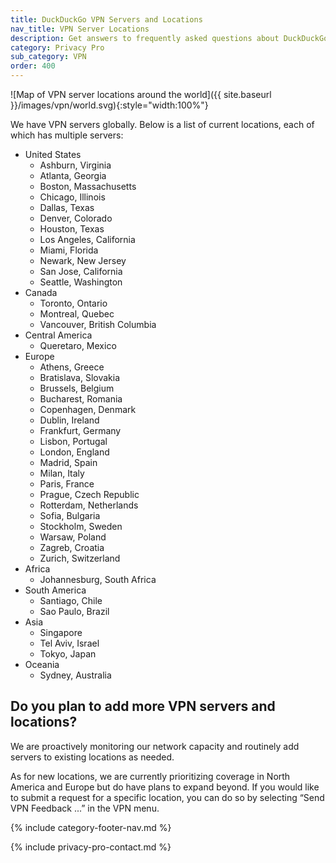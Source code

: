 ```yaml
---
title: DuckDuckGo VPN Servers and Locations
nav_title: VPN Server Locations
description: Get answers to frequently asked questions about DuckDuckGo VPN, which gives you an extra layer of protection online, hiding your location and IP address from the sites you visit.
category: Privacy Pro
sub_category: VPN
order: 400
---
```


![Map of VPN server locations around the world]({{ site.baseurl }}/images/vpn/world.svg){:style="width:100%"}

We have VPN servers globally. Below is a list of current locations, each of which has multiple servers:

-   United States
    -   Ashburn, Virginia
    -   Atlanta, Georgia
    -   Boston, Massachusetts
    -   Chicago, Illinois
    -   Dallas, Texas
    -   Denver, Colorado
    -   Houston, Texas
    -   Los Angeles, California
    -   Miami, Florida
    -   Newark, New Jersey
    -   San Jose, California
    -   Seattle, Washington
-   Canada
    -   Toronto, Ontario
    -   Montreal, Quebec
    -   Vancouver, British Columbia
-   Central America
    -   Queretaro, Mexico
-   Europe
    -   Athens, Greece
    -   Bratislava, Slovakia
    -   Brussels, Belgium
    -   Bucharest, Romania
    -   Copenhagen, Denmark
    -   Dublin, Ireland
    -   Frankfurt, Germany
    -   Lisbon, Portugal
    -   London, England
    -   Madrid, Spain
    -   Milan, Italy
    -   Paris, France
    -   Prague, Czech Republic
    -   Rotterdam, Netherlands
    -   Sofia, Bulgaria
    -   Stockholm, Sweden
    -   Warsaw, Poland
    -   Zagreb, Croatia
    -   Zurich, Switzerland
-   Africa
    -   Johannesburg, South Africa
-   South America
    -   Santiago, Chile
    -   Sao Paulo, Brazil
-   Asia
    -   Singapore
    -   Tel Aviv, Israel
    -   Tokyo, Japan
-   Oceania
    -   Sydney, Australia

## Do you plan to add more VPN servers and locations?

We are proactively monitoring our network capacity and routinely add servers to existing locations as needed.

As for new locations, we are currently prioritizing coverage in North America and Europe but do have plans to expand beyond. If you would like to submit a request for a specific location, you can do so by selecting “Send VPN Feedback ...” in the VPN menu.

{% include category-footer-nav.md %}

{% include privacy-pro-contact.md %}

